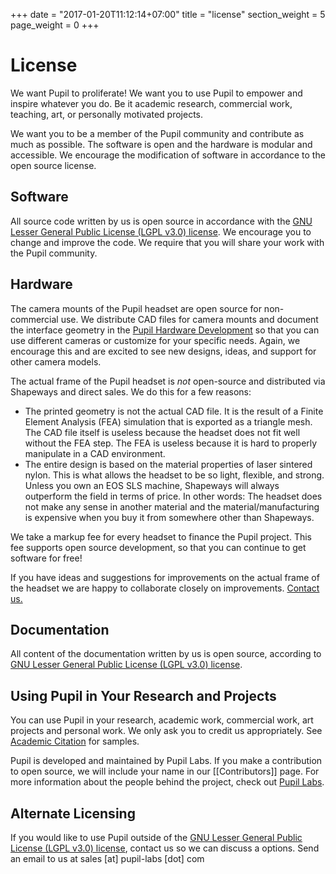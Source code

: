 +++
date = "2017-01-20T11:12:14+07:00"
title = "license"
section_weight = 5
page_weight = 0
+++

# License

We want Pupil to proliferate! We want you to use Pupil to empower and inspire whatever you do. Be it academic research, commercial work, teaching, art, or personally motivated projects.

We want you to be a member of the Pupil community and contribute as much as possible. The software is open and the hardware is modular and accessible. We encourage the modification of software in accordance to the open source license.

## Software

All source code written by us is open source in accordance with the [GNU Lesser General Public License (LGPL v3.0) license][license-link]. We encourage you to change and improve the code. We require that you will share your work with the Pupil community.

## Hardware

The camera mounts of the Pupil headset are open source for non-commercial use. We distribute CAD files for camera mounts and document the interface geometry in the [Pupil Hardware Development](#camera-mounts) so that you can use different cameras or customize for your specific needs. Again, we encourage this and are excited to see new designs, ideas, and support for other camera models.

The actual frame of the Pupil headset is *not* open-source and distributed via Shapeways and direct sales. We do this for a few reasons:

* The printed geometry is not the actual CAD file. It is the result of a Finite Element Analysis (FEA) simulation that is exported as a triangle mesh. The CAD file itself is useless because the headset does not fit well without the FEA step. The FEA is useless because it is hard to properly manipulate in a CAD environment.
* The entire design is based on the material properties of laser sintered nylon. This is what allows the headset to be so light, flexible, and strong. Unless you own an EOS SLS machine, Shapeways will always outperform the field in terms of price. In other words: The headset does not make any sense in another material and the material/manufacturing is expensive when you buy it from somewhere other than Shapeways.

We take a markup fee for every headset to finance the Pupil project. This fee supports open source development, so that you can continue to get software for free!

If you have ideas and suggestions for improvements on the actual frame of the headset we are happy to collaborate closely on improvements. [Contact us.](#email)

## Documentation

All content of the documentation written by us is open source, according to [GNU Lesser General Public License (LGPL v3.0) license][license-link].

## Using Pupil in Your Research and Projects

You can use Pupil in your research, academic work, commercial work, art projects and personal work. We only ask you to credit us appropriately. See [Academic Citation](#academic-citation) for samples.  

Pupil is developed and maintained by Pupil Labs. If you make a contribution to open source, we will include your name in our [[Contributors]] page.  For more information about the people behind the project, check out [Pupil Labs][pupil-labs].

## Alternate Licensing

If you would like to use Pupil outside of the [GNU Lesser General Public License (LGPL v3.0) license][license-link], contact us so we can discuss a options. Send an email to us at sales [at] pupil-labs [dot] com

[license-link]: http://www.gnu.org/licenses/lgpl-3.0.en.html
[pupil-labs]: https://pupil-labs.com